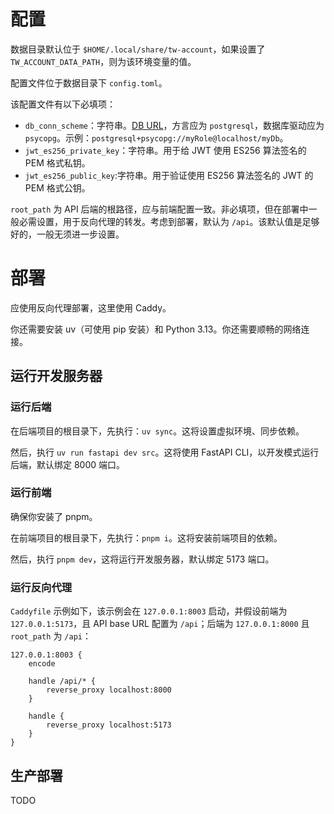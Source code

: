 # 配置
数据目录默认位于 `$HOME/.local/share/tw-account`，如果设置了 `TW_ACCOUNT_DATA_PATH`，则为该环境变量的值。

配置文件位于数据目录下 `config.toml`。

该配置文件有以下必填项：
- `db_conn_scheme`：字符串。[DB URL](https://docs.sqlalchemy.org/en/20/core/engines.html#database-urls)，方言应为 `postgresql`，数据库驱动应为 `psycopg`。示例：`postgresql+psycopg://myRole@localhost/myDb`。
- `jwt_es256_private_key`：字符串。用于给 JWT 使用 ES256 算法签名的 PEM 格式私钥。
- `jwt_es256_public_key`:字符串。用于验证使用 ES256 算法签名的 JWT 的 PEM 格式公钥。

`root_path` 为 API 后端的根路径，应与前端配置一致。非必填项，但在部署中一般必需设置，用于反向代理的转发。考虑到部署，默认为 `/api`。该默认值是足够好的，一般无须进一步设置。
# 部署
应使用反向代理部署，这里使用 Caddy。

你还需要安装 uv（可使用 pip 安装）和 Python 3.13。你还需要顺畅的网络连接。
## 运行开发服务器
### 运行后端
在后端项目的根目录下，先执行：`uv sync`。这将设置虚拟环境、同步依赖。

然后，执行 `uv run fastapi dev src`。这将使用 FastAPI CLI，以开发模式运行后端，默认绑定 8000 端口。
### 运行前端
确保你安装了 pnpm。

在前端项目的根目录下，先执行：`pnpm i`。这将安装前端项目的依赖。

然后，执行 `pnpm dev`，这将运行开发服务器，默认绑定 5173 端口。
### 运行反向代理
`Caddyfile` 示例如下，该示例会在 `127.0.0.1:8003` 启动，并假设前端为 `127.0.0.1:5173`，且 API base URL 配置为 `/api`；后端为 `127.0.0.1:8000` 且 `root_path` 为 `/api`：
```
127.0.0.1:8003 {
	encode

	handle /api/* {
		reverse_proxy localhost:8000
	}

	handle {
		reverse_proxy localhost:5173
	}
}
```
## 生产部署
TODO